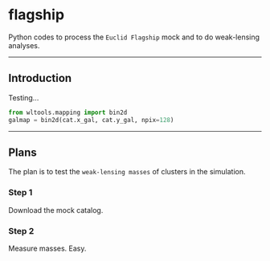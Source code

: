 # flagship
Python codes to process the `Euclid Flagship` mock and to do weak-lensing analyses.

---

## Introduction
Testing...

```python
from wltools.mapping import bin2d
galmap = bin2d(cat.x_gal, cat.y_gal, npix=128)
```

***

## Plans
The plan is to test the `weak-lensing masses` of clusters in the simulation.

### Step 1
Download the mock catalog.

### Step 2
Measure masses. Easy.
